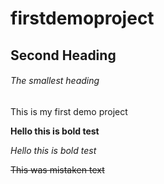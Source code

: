 # firstdemoproject

## Second Heading

###### The smallest heading

This is my first demo project

**Hello this is bold test**

*Hello this is bold test*

~~This was mistaken text~~
